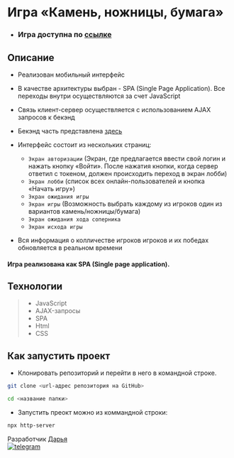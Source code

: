 # Игра «Камень, ножницы, бумага»

- ### Игра доступна по [ссылке](https://daria-bnn.github.io/The-Game-Rock-Scissors-Paper/)

## Описание

- Реализован мобильный интерфейс
- В качестве архитектуры выбран - SPA (Single Page Application). Все переходы внутри осуществляются за счет JavaScript
- Связь клиент-сервер осуществляется с использованием AJAX запросов к бекэнд
- Бекэнд часть представлена [здесь](https://skypro-rock-scissors-paper.herokuapp.com/)

- Интерфейс состоит из нескольких страниц:
  - ```Экран авторизации``` (Экран, где предлагается ввести свой логин и нажать кнопку «Войти». После нажатия кнопки, когда сервер ответил с токеном, должен происходить переход в экран лобби)
  - ```Экран лобби``` (список всех онлайн-пользователей и кнопка «Начать игру»)
  - ```Экран ожидания игры```
  - ```Экран игры``` (Возможность выбрать каждому из игроков один из вариантов камень/ножницы/бумага)
  - ```Экран ожидания хода соперника```
  - ```Экран исхода игры```

- Вся информация о колличестве игроков игроков и их победах обновляется в реальном времени


#### Игра реализована как SPA (Single page application).

## Технологии

> - JavaScript
> - AJAX-запросы
> - SPA
> - Html
> - CSS

## Как запустить проект

- Клонировать репозиторий и перейти в него в командной строке.

```Bash
git clone <url-адрес репозитория на GitHub>

cd <название папки>
```

- Запустить преокт можно из коммандной строки:

```Bash
npx http-server
```

Разработчик [Дарья](https://github.com/daria-bnn?tab=repositories)
<br />
[![telegram](https://img.shields.io/badge/Telegram-2CA5E0?style=for-the-badge&logo=telegram&logoColor=white)](https://t.me/dari_bnnn)
